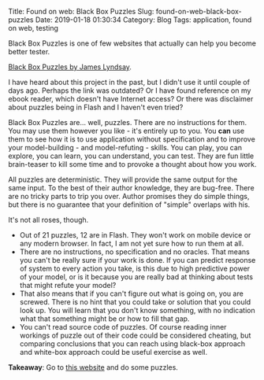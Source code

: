 Title: Found on web: Black Box Puzzles
Slug: found-on-web-black-box-puzzles
Date: 2019-01-18 01:30:34
Category: Blog
Tags: application, found on web, testing

Black Box Puzzles is one of few websites that actually can help you become better tester.

<!-- more -->

[Black Box Puzzles by James Lyndsay](http://blackboxpuzzles.workroomprds.com/).

I have heard about this project in the past, but I didn't use it until couple of days ago. Perhaps the link was outdated? Or I have found reference on my ebook reader, which doesn't have Internet access? Or there was disclaimer about puzzles being in Flash and I haven't even tried?

Black Box Puzzles are... well, puzzles. There are no instructions for them. You may use them however you like - it's entirely up to you. You **can** use them to see how it is to use application without specification and to improve your model-building - and model-refuting - skills. You can play, you can explore, you can learn, you can understand, you can test. They are fun little brain-teaser to kill some time and to provoke a thought about how you work.

All puzzles are deterministic. They will provide the same output for the same input. To the best of their author knowledge, they are bug-free. There are no tricky parts to trip you over. Author promises they do simple things, but there is no guarantee that your definition of "simple" overlaps with his.

It's not all roses, though.

* Out of 21 puzzles, 12 are in Flash. They won't work on mobile device or any modern browser. In fact, I am not yet sure how to run them at all.
* There are no instructions, no specification and no oracles. That means you can't be really sure if your work is done. If you can predict response of system to every action you take, is this due to high predictive power of your model, or is it because you are really bad at thinking about tests that might refute your model?
* That also means that if you can't figure out what is going on, you are screwed. There is no hint that you could take or solution that you could look up. You will learn that you don't know something, with no indication what that something might be or how to fill that gap.
* You can't read source code of puzzles. Of course reading inner workings of puzzle out of their code could be considered cheating, but comparing conclusions that you can reach using black-box approach and white-box approach could be useful exercise as well.

**Takeaway**: Go to [this website](http://blackboxpuzzles.workroomprds.com/) and do some puzzles.

